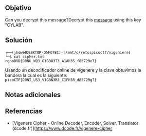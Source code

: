 ## Objetivo
Can you decrypt this message?Decrypt this [message](https://artifacts.picoctf.net/c/159/cipher.txt) using this key "CYLAB".
## Solución
```
┌──(jhow㉿DESKTOP-Q5FQ7BC)-[/mnt/c/retospicoctf/vigeniere]
└─$ cat cipher.txt
rgnoDVD{O0NU_WQ3_G1G3O3T3_A1AH3S_f85729e7}
```
Usando un decodificador online de vigenere y la clave obtuvimos la bandera la cual es la siguiente:
`picoCTF{D0NT_US3_V1G3N3R3_C1PH3R_d85729g7}`
## Notas adicionales

## Referencias
+ [Vigenere Cipher - Online Decoder, Encoder, Solver, Translator (dcode.fr)](https://www.dcode.fr/vigenere-cipher 